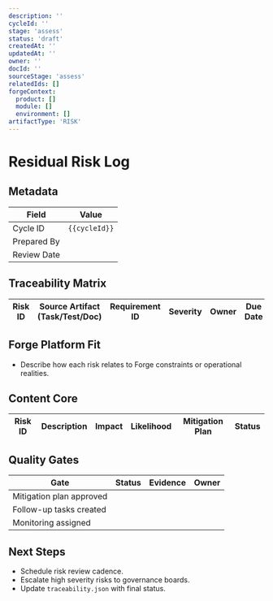 ```yaml
---
description: ''
cycleId: ''
stage: 'assess'
status: 'draft'
createdAt: ''
updatedAt: ''
owner: ''
docId: ''
sourceStage: 'assess'
relatedIds: []
forgeContext:
  product: []
  module: []
  environment: []
artifactType: 'RISK'
---
```


# Residual Risk Log

## Metadata
| Field | Value |
| --- | --- |
| Cycle ID | `{{cycleId}}` |
| Prepared By |  |
| Review Date |  |

## Traceability Matrix
| Risk ID | Source Artifact (Task/Test/Doc) | Requirement ID | Severity | Owner | Due Date | Notes |
| --- | --- | --- | --- | --- | --- | --- |

## Forge Platform Fit
- Describe how each risk relates to Forge constraints or operational realities.

## Content Core
| Risk ID | Description | Impact | Likelihood | Mitigation Plan | Status |
| --- | --- | --- | --- | --- | --- |

## Quality Gates
| Gate | Status | Evidence | Owner |
| --- | --- | --- | --- |
| Mitigation plan approved |  |  |  |
| Follow-up tasks created |  |  |  |
| Monitoring assigned |  |  |  |

## Next Steps
- Schedule risk review cadence.
- Escalate high severity risks to governance boards.
- Update `traceability.json` with final status.

